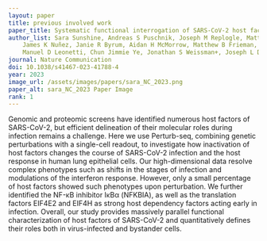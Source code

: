 ```yaml
---
layout: paper
title: previous involved work
paper_title: Systematic functional interrogation of SARS-CoV-2 host factors using Perturb-seq
author_list: Sara Sunshine, Andreas S Puschnik, Joseph M Replogle, Matthew T Laurie, Jamin Liu, Beth Shoshana Zha,
    James K Nuñez, Janie R Byrum, Aidan H McMorrow, Matthew B Frieman, Juliane Winkler, Xiaojie Qiu, Oren S Rosenberg,
    Manuel D Leonetti, Chun Jimmie Ye, Jonathan S Weissman+, Joseph L DeRisi+, Marco Y Hein+
journal: Nature Communication
doi: 10.1038/s41467-023-41788-4
year: 2023
image_url: /assets/images/papers/sara_NC_2023.png
paper_alt: sara_NC_2023 Paper Image
rank: 1
---
```


Genomic and proteomic screens have identified numerous host factors of SARS-CoV-2, but efficient delineation of their
molecular roles during infection remains a challenge. Here we use Perturb-seq, combining genetic perturbations with a
single-cell readout, to investigate how inactivation of host factors changes the course of SARS-CoV-2 infection and
the host response in human lung epithelial cells. Our high-dimensional data resolve complex phenotypes such as shifts
in the stages of infection and modulations of the interferon response. However, only a small percentage of host
factors showed such phenotypes upon perturbation. We further identified the NF-κB inhibitor IκBα (NFKBIA), as well as
the translation factors EIF4E2 and EIF4H as strong host dependency factors acting early in infection. Overall, our
study provides massively parallel functional characterization of host factors of SARS-CoV-2 and quantitatively defines
their roles both in virus-infected and bystander cells.